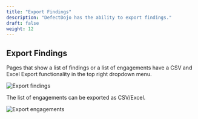 ```yaml
---
title: "Export Findings"
description: "DefectDojo has the ability to export findings."
draft: false
weight: 12
---
```


## Export Findings

Pages that show a list of findings or a list of engagements have a CSV and Excel Export functionality in the top right dropdown menu.

![Export findings](images/export_1.png)

The list of engagements can be exported as CSV/Excel.

![Export engagements](images/export_2.png)